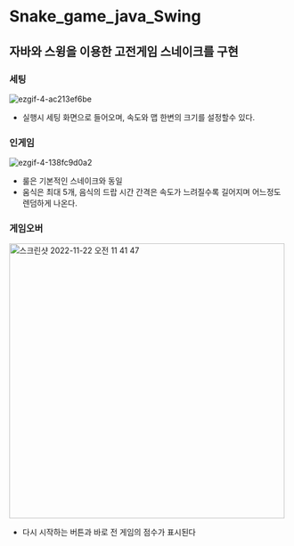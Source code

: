 # Snake_game_java_Swing


## 자바와 스윙을 이용한 고전게임 스네이크를 구현

### 세팅

![ezgif-4-ac213ef6be](https://user-images.githubusercontent.com/104889277/203208046-7810bb86-b48b-4dda-80d8-2d930a41b33f.gif)

- 실행시 세팅 화면으로 들어오며, 속도와 맵 한변의 크기를 설정할수 있다.

### 인게임

![ezgif-4-138fc9d0a2](https://user-images.githubusercontent.com/104889277/203208139-480f96ad-d772-41ef-b137-d62687a1d0ed.gif)

- 룰은 기본적인 스네이크와 동일
- 움식은 최대 5개, 음식의 드랍 시간 간격은 속도가 느려질수록 길어지며 어느정도 렌덤하게 나온다.

### 게임오버

<img width="494" alt="스크린샷 2022-11-22 오전 11 41 47" src="https://user-images.githubusercontent.com/104889277/203208401-2b92fe90-39ce-4d2d-960a-a0d5685796f0.png">

- 다시 시작하는 버튼과 바로 전 게임의 점수가 표시된다
